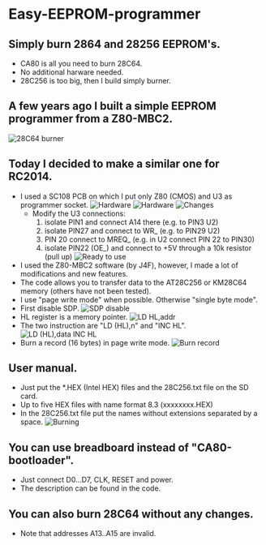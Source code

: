 # Easy-EEPROM-programmer
## Simply burn 2864 and 28256 EEPROM's.
- CA80 is all you need to burn 28C64.
- No additional harware needed.
- 28C256 is too big, then I build simply burner.
## A few years ago I built a simple EEPROM programmer from a Z80-MBC2.
![28C64 burner](https://github.com/ZegarNotAvailable/Easy-EEPROM-programmer/blob/main/Pictures/28C64-burner.jpg)
## Today I decided to make a similar one for RC2014.
- I used a SC108 PCB on which I put only Z80 (CMOS) and U3 as programmer socket.
![Hardware](https://github.com/ZegarNotAvailable/Easy-EEPROM-programmer/blob/main/Pictures/SC108-as-burner.jpg)
![Hardware](https://github.com/ZegarNotAvailable/Easy-EEPROM-programmer/blob/main/Pictures/Bootloader-as-burner.jpg)
![Changes](https://github.com/ZegarNotAvailable/Easy-EEPROM-programmer/blob/main/Pictures/Only-few-changes.jpg)
    - Modify the U3 connections:
        1. isolate PIN1 and connect A14 there (e.g. to PIN3 U2)
        2. isolate PIN27 and connect to WR_ (e.g. to PIN29 U2)
        3. PIN 20 connect to MREQ_ (e.g. in U2 connect PIN 22 to PIN30)
        4. isolate PIN22 (OE_) and connect to +5V through a 10k resistor (pull up)
![Ready to use](https://github.com/ZegarNotAvailable/Easy-EEPROM-programmer/blob/main/Pictures/Burner-ready-to-use.jpg)
- I used the Z80-MBC2 software (by J4F), however, I made a lot of modifications and new features.
- The code allows you to transfer data to the AT28C256 or KM28C64 memory (others have not been tested).
- I use "page write mode" when possible. Otherwise "single byte mode".
- First disable SDP.
![SDP disable](https://github.com/ZegarNotAvailable/Easy-EEPROM-programmer/blob/main/Pictures/SDP-disable.png)
- HL register is a memory pointer.
![LD HL,addr](https://github.com/ZegarNotAvailable/Easy-EEPROM-programmer/blob/main/Pictures/LD-HL-addr.png)
- The two instruction are "LD (HL),n" and "INC HL".
![LD (HL),data INC HL](https://github.com/ZegarNotAvailable/Easy-EEPROM-programmer/blob/main/Pictures/LD-M-data-INC-HL.png)
- Burn a record (16 bytes) in page write mode.
![Burn record](https://github.com/ZegarNotAvailable/Easy-EEPROM-programmer/blob/main/Pictures/burn-record.png)
## User manual.
- Just put the *.HEX (Intel HEX) files and the 28C256.txt file on the SD card.
- Up to five HEX files with name format 8.3 (xxxxxxxx.HEX)
- In the 28C256.txt file put the names without extensions separated by a space.
![Burning](https://github.com/ZegarNotAvailable/Easy-EEPROM-programmer/blob/main/Pictures/CA80-monitor-burning.png)
## You can use breadboard instead of "CA80-bootloader".
- Just connect D0...D7, CLK, RESET and power.
- The description can be found in the code.
## You can also burn 28C64 without any changes.
- Note that addresses A13..A15 are invalid.